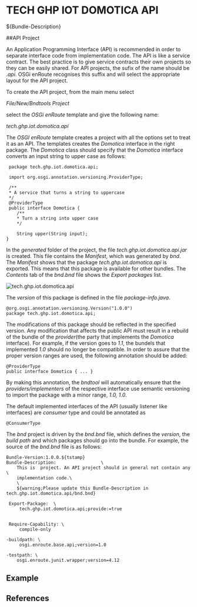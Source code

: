 # TECH GHP IOT DOMOTICA API

${Bundle-Description}

##API Project

An Application Programming Interface (API) is recommended in order to separate interface code from implementation code. The API  is like a service contract. The best practice is to give service contracts their own projects so they can be easily shared. For API projects, the sufix of the name should be *.api*. OSGi enRoute recognises this suffix and will select the appropriate layout for the API project.

To create the API project, from the main menu select

*File/New/Bndtools Project*

select the *OSGi enRoute* template and give the following name:

*tech.ghp.iot.domotica.api*

The *OSGI enRoute* template creates a project with all the options set to treat it as an API. The templates creates the *Domotica* interface in the right package. The *Domotica* class should specify that the *Domotica* interface converts an input string to upper case as follows:

     package tech.ghp.iot.domotica.api;
	
	 import org.osgi.annotation.versioning.ProviderType;

	 /**
 	 * A service that turns a string to uppercase
 	 */
	 @ProviderType
	 public interface Domotica {
	 	/**
	 	* Turn a string into upper case
	 	*/
	
	 	String upper(String input);
	}

In the *generated* folder of the project, the file *tech.ghp.iot.domotica.api.jar* is created. This file contains the *Manifest*, which was generated by *bnd*. 
The *Manifest* shows that the package *tech.ghp.iot.domotica.api* is exported. This means that this package is available for other bundles. The *Contents* tab of the *bnd.bnd* file shows the *Export packages* list.  

![tech.ghp.iot.domotica.api](http://enroute.osgi.org/img/tutorial_base/project-create-5.png "The box with rounded corners represents a bundle; the inside black box represents an exported package. The package 'tech.ghp.upper.api' is exported and made available to other bundles. ")

The *version* of this package is defined in the file *package-info.java*. 

    @org.osgi.annotation.versioning.Version("1.0.0")
    package tech.ghp.iot.domotica.api;

The modifications of this package should be reflected in the specified version. Any modification that affects the public API must result in a rebuild of the bundle of the *provider*(the party that implements the *Domotica* interface). For example, if the version goes to *1.1*, the bundels that implemented *1.0* should no longer be compatible. In order to assure that the proper version ranges are used, the following annotation should be added:

    @ProviderType
    public interface Domotica { ... }
    
By making this annotation, the *bndtool* will automatically ensure that the *providers/implementers* of the respective interface  use semantic versioning to import the package with a minor range, *1.0, 1.0*.

The default implemented interfaces of the API (usually listener like interfaces) are *consumer* type and could be annotated as

    @ConsumerType
    
The *bnd* project is driven by the *bnd.bnd* file, which defines the *version*, the *build path* and which packages should go into the bundle. For example, the source of the *bnd.bnd* file is as follows:

    Bundle-Version:1.0.0.${tstamp}
    Bundle-Description: 				\
	    This is  project. An API project should in general not contain any \
	    implementation code.\
	    \
	    ${warning;Please update this Bundle-Description in tech.ghp.iot.domotica.api/bnd.bnd}

     Export-Package:  \
	     tech.ghp.iot.domotica.api;provide:=true


     Require-Capability: \
	     compile-only

    -buildpath: \
	     osgi.enroute.base.api;version=1.0

    -testpath: \
	    osgi.enroute.junit.wrapper;version=4.12

## Example

## References